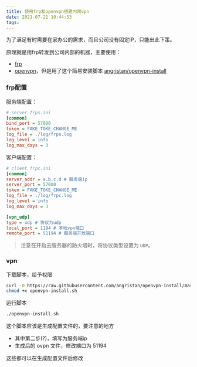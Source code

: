 ```yaml
---
title: 使用frp和openvpn搭建内网vpn
date: 2021-07-21 10:44:53
tags:
---
```

为了满足有时需要在家办公的需求，而且公司没有固定IP，只能出此下策。

原理就是用frp转发到公司内部的机器，主要使用：
* [frp](https://github.com/fatedier/frp)
* [openvpn](https://github.com/OpenVPN/)，但是用了这个简易安装脚本 [angristan/openvpn-install](https://github.com/angristan/openvpn-install)

<!-- more -->
### frp配置
服务端配置：
```ini
# server frps.ini
[common]
bind_port = 57000
token = FAKE_TOKE_CHANGE_ME
log_file = ./log/frps.log
log_level = info
log_max_days = 3
```
客户端配置：
```ini
# client frpc.ini
[common]
server_addr = a.b.c.d # 服务端ip
server_port = 57000
token = FAKE_TOKE_CHANGE_ME
log_file = ./log/frpc.log
log_level = info
log_max_days = 3

[vpn_udp]
type = udp # 协议为udp
local_port = 1194 # 本地vpn端口
remote_port = 51194 # 服务端开放端口
```
> 注意在开启云服务器的防火墙时，将协议类型设置为 `UDP`。
### vpn
下载脚本，给予权限
```sh
curl -O https://raw.githubusercontent.com/angristan/openvpn-install/master/openvpn-install.sh
chmod +x openvpn-install.sh
```
运行脚本
```sh
./openvpn-install.sh
```
这个脚本应该是生成配置文件的，要注意的地方
* 其中第二步(?)，填写为服务端ip
* 生成后的 ovpn 文件，修改端口为 51194

这些都可以在生成配置文件后修改